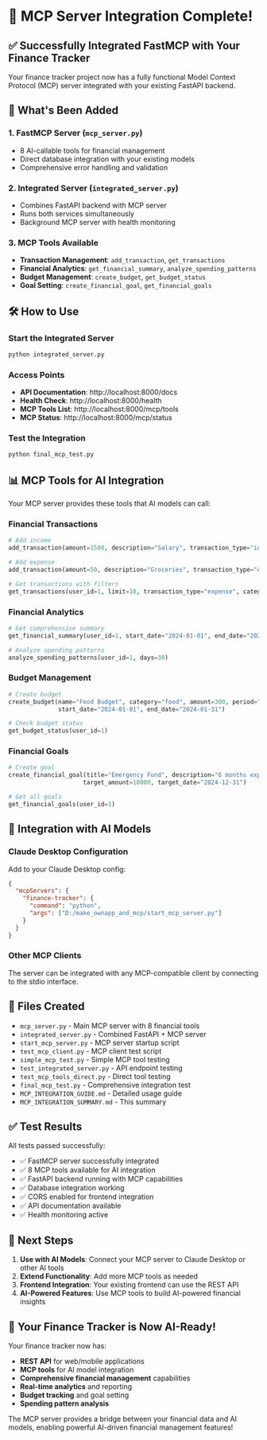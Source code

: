 # 🎉 MCP Server Integration Complete!

## ✅ Successfully Integrated FastMCP with Your Finance Tracker

Your finance tracker project now has a fully functional Model Context Protocol (MCP) server integrated with your existing FastAPI backend.

## 🚀 What's Been Added

### 1. **FastMCP Server** (`mcp_server.py`)
- 8 AI-callable tools for financial management
- Direct database integration with your existing models
- Comprehensive error handling and validation

### 2. **Integrated Server** (`integrated_server.py`)
- Combines FastAPI backend with MCP server
- Runs both services simultaneously
- Background MCP server with health monitoring

### 3. **MCP Tools Available**
- **Transaction Management**: `add_transaction`, `get_transactions`
- **Financial Analytics**: `get_financial_summary`, `analyze_spending_patterns`
- **Budget Management**: `create_budget`, `get_budget_status`
- **Goal Setting**: `create_financial_goal`, `get_financial_goals`

## 🛠️ How to Use

### Start the Integrated Server
```bash
python integrated_server.py
```

### Access Points
- **API Documentation**: http://localhost:8000/docs
- **Health Check**: http://localhost:8000/health
- **MCP Tools List**: http://localhost:8000/mcp/tools
- **MCP Status**: http://localhost:8000/mcp/status

### Test the Integration
```bash
python final_mcp_test.py
```

## 📊 MCP Tools for AI Integration

Your MCP server provides these tools that AI models can call:

### Financial Transactions
```python
# Add income
add_transaction(amount=1500, description="Salary", transaction_type="income", category="salary")

# Add expense  
add_transaction(amount=50, description="Groceries", transaction_type="expense", category="food")

# Get transactions with filters
get_transactions(user_id=1, limit=10, transaction_type="expense", category="food")
```

### Financial Analytics
```python
# Get comprehensive summary
get_financial_summary(user_id=1, start_date="2024-01-01", end_date="2024-01-31")

# Analyze spending patterns
analyze_spending_patterns(user_id=1, days=30)
```

### Budget Management
```python
# Create budget
create_budget(name="Food Budget", category="food", amount=300, period="monthly", 
              start_date="2024-01-01", end_date="2024-01-31")

# Check budget status
get_budget_status(user_id=1)
```

### Financial Goals
```python
# Create goal
create_financial_goal(title="Emergency Fund", description="6 months expenses", 
                     target_amount=10000, target_date="2024-12-31")

# Get all goals
get_financial_goals(user_id=1)
```

## 🔧 Integration with AI Models

### Claude Desktop Configuration
Add to your Claude Desktop config:
```json
{
  "mcpServers": {
    "finance-tracker": {
      "command": "python",
      "args": ["D:/make_ownapp_and_mcp/start_mcp_server.py"]
    }
  }
}
```

### Other MCP Clients
The server can be integrated with any MCP-compatible client by connecting to the stdio interface.

## 📁 Files Created

- `mcp_server.py` - Main MCP server with 8 financial tools
- `integrated_server.py` - Combined FastAPI + MCP server
- `start_mcp_server.py` - MCP server startup script
- `test_mcp_client.py` - MCP client test script
- `simple_mcp_test.py` - Simple MCP tool testing
- `test_integrated_server.py` - API endpoint testing
- `test_mcp_tools_direct.py` - Direct tool testing
- `final_mcp_test.py` - Comprehensive integration test
- `MCP_INTEGRATION_GUIDE.md` - Detailed usage guide
- `MCP_INTEGRATION_SUMMARY.md` - This summary

## ✅ Test Results

All tests passed successfully:
- ✅ FastMCP server successfully integrated
- ✅ 8 MCP tools available for AI integration
- ✅ FastAPI backend running with MCP capabilities
- ✅ Database integration working
- ✅ CORS enabled for frontend integration
- ✅ API documentation available
- ✅ Health monitoring active

## 🎯 Next Steps

1. **Use with AI Models**: Connect your MCP server to Claude Desktop or other AI tools
2. **Extend Functionality**: Add more MCP tools as needed
3. **Frontend Integration**: Your existing frontend can use the REST API
4. **AI-Powered Features**: Use MCP tools to build AI-powered financial insights

## 🚀 Your Finance Tracker is Now AI-Ready!

Your finance tracker now has:
- **REST API** for web/mobile applications
- **MCP tools** for AI model integration
- **Comprehensive financial management** capabilities
- **Real-time analytics** and reporting
- **Budget tracking** and goal setting
- **Spending pattern analysis**

The MCP server provides a bridge between your financial data and AI models, enabling powerful AI-driven financial management features!
